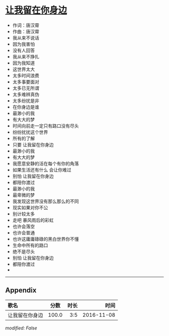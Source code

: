 # [让我留在你身边](https://music.163.com/song?id=438801672)

* 作词：唐汉霄
* 作曲：唐汉霄
* 我从来不说话
* 因为我害怕
* 没有人回答
* 我从来不挣扎
* 因为我知道
* 这世界太大
* 太多时间浪费
* 太多事要面对
* 太多已无所谓
* 太多难辨真伪
* 太多纷扰是非
* 在你身边是谁
* 最渺小的我
* 有大大的梦
* 时间向前走一定只有路口没有尽头
* 纷纷扰扰这个世界
* 所有的了解
* 只要 让我留在你身边
* 最渺小的我
* 有大大的梦
* 我愿意安静的活在每个有你的角落
* 如果生活还有什么 会让你难过
* 别怕 让我留在你身边
* 都陪你渡过
* 最渺小的我
* 最卑微的梦
* 我发现这世界没有那么那么的不同
* 现实如果对你不公
* 别计较太多
* 走吧 暴风雨后的彩虹
* 也许会落空
* 也许会普通
* 也许这庸庸碌碌的黑白世界你不懂
* 生命中所有的路口
* 绝不是尽头
* 别怕 让我留在你身边
* 都陪你渡过
* 


---

## Appendix

|歌名|分数|时长|时间|
|:---|:---:|---:|---:|
|让我留在你身边|100.0|3:5|2016-11-08

*modified: False*